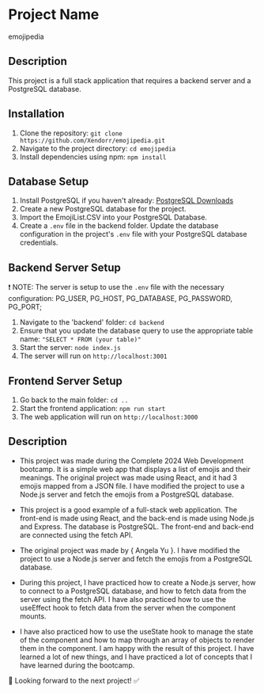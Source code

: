 # Project Name

emojipedia

## Description

This project is a full stack application that requires a backend server and a PostgreSQL database.

## Installation

1. Clone the repository: `git clone https://github.com/Xendorr/emojipedia.git`
2. Navigate to the project directory: `cd emojipedia`
3. Install dependencies using npm: `npm install`

## Database Setup

1. Install PostgreSQL if you haven't already: [PostgreSQL Downloads](https://www.postgresql.org/download/)
2. Create a new PostgreSQL database for the project.
3. Import the EmojiList.CSV into your PostgreSQL Database.
4. Create a `.env` file in the backend folder. Update the database configuration in the project's `.env` file with your PostgreSQL database credentials.

## Backend Server Setup

❗ NOTE: The server is setup to use the `.env` file with the necessary configuration: PG_USER, PG_HOST, PG_DATABASE, PG_PASSWORD, PG_PORT;

1. Navigate to the 'backend' folder: `cd backend`
2. Ensure that you update the database query to use the appropriate table name: `"SELECT * FROM (your table)"`
3. Start the server: `node index.js`
4. The server will run on `http://localhost:3001`

## Frontend Server Setup

1. Go back to the main folder: `cd ..`
2. Start the frontend application: `npm run start`
3. The web application will run on `http://localhost:3000`

## Description

- This project was made during the Complete 2024 Web Development bootcamp. It is a simple web app that displays a list of emojis and their meanings. The original project was made using React, and it had 3 emojis mapped from a JSON file. I have modified the project to use a Node.js server and fetch the emojis from a PostgreSQL database.

- This project is a good example of a full-stack web application. The front-end is made using React, and the back-end is made using Node.js and Express. The database is PostgreSQL. The front-end and back-end are connected using the fetch API.

- The original project was made by { Angela Yu }. I have modified the project to use a Node.js server and fetch the emojis from a PostgreSQL database.

- During this project, I have practiced how to create a Node.js server, how to connect to a PostgreSQL database, and how to fetch data from the server using the fetch API. I have also practiced how to use the useEffect hook to fetch data from the server when the component mounts.

- I have also practiced how to use the useState hook to manage the state of the component and how to map through an array of objects to render them in the component. I am happy with the result of this project. I have learned a lot of new things, and I have practiced a lot of concepts that I have learned during the bootcamp.

💯 Looking forward to the next project! ✅
